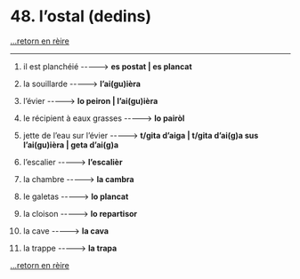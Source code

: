 # 48. l’ostal (dedins)

[...retorn en rèire](../sommaire.md)

---

1. il est planchéié -----> **es postat | es plancat**

2. la souillarde -----> **l’ai(gu)ièra**

3. l’évier -----> **lo peiron | l’ai(gu)ièra**

4. le récipient à eaux grasses -----> **lo pairòl**

5. jette de l’eau sur l’évier -----> **t/gita d’aiga | t/gita d’ai(g)a sus l’ai(gu)ièra | geta d’ai(g)a**

6. l’escalier -----> **l’escalièr**

7. la chambre -----> **la cambra**

8. le galetas -----> **lo plancat**

9. la cloison -----> **lo repartisor**

10. la cave -----> **la cava**

11. la trappe -----> **la trapa**

[...retorn en rèire](../sommaire.md)

